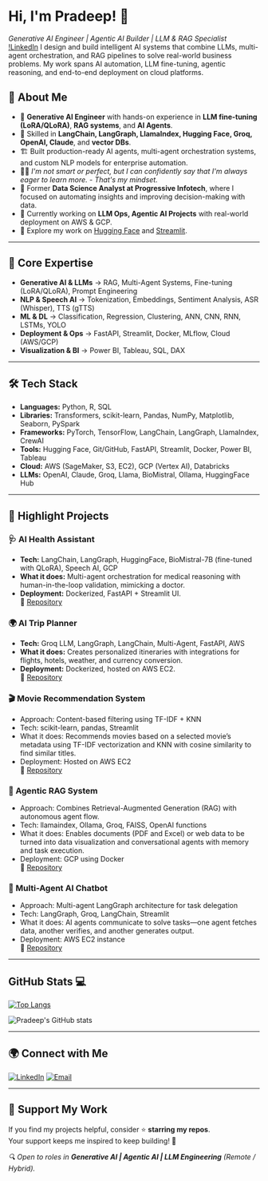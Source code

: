 # Hi, I'm Pradeep! 👋
*Generative AI Engineer | Agentic AI Builder | LLM & RAG Specialist*   
[!LinkedIn](https://www.linkedin.com/in/bodhi-pradeep)
I design and build intelligent AI systems that combine LLMs, multi-agent orchestration, and RAG pipelines to solve real-world business problems. My work spans AI automation, LLM fine-tuning, agentic reasoning, and end-to-end deployment on cloud platforms.

## 🚀 About Me

- 🤖 **Generative AI Engineer** with hands-on experience in **LLM fine-tuning (LoRA/QLoRA)**, **RAG systems**, and **AI Agents**.  
- 🧠 Skilled in **LangChain, LangGraph, LlamaIndex, Hugging Face, Groq, OpenAI, Claude**, and **vector DBs**.  
- 🏗️ Built production-ready AI agents, multi-agent orchestration systems, and custom NLP models for enterprise automation.  
- 👨‍💻 *I'm not smart or perfect, but I can confidently say that I'm always eager to learn more. - That's my mindset.*
- 💼 Former **Data Science Analyst at Progressive Infotech**, where I focused on automating insights and improving decision-making with data.
- 🌱 Currently working on **LLM Ops, Agentic AI Projects** with real-world deployment on AWS & GCP.
- 🧪 Explore my work on [Hugging Face](https://huggingface.co/PradeepBodhi) and [Streamlit](https://share.streamlit.io/user/bodhipradeep).  

---

## 🔧 Core Expertise

- **Generative AI & LLMs** → RAG, Multi-Agent Systems, Fine-tuning (LoRA/QLoRA), Prompt Engineering  
- **NLP & Speech AI** → Tokenization, Embeddings, Sentiment Analysis, ASR (Whisper), TTS (gTTS)  
- **ML & DL** → Classification, Regression, Clustering, ANN, CNN, RNN, LSTMs, YOLO  
- **Deployment & Ops** → FastAPI, Streamlit, Docker, MLflow, Cloud (AWS/GCP)  
- **Visualization & BI** → Power BI, Tableau, SQL, DAX  

---

## 🛠️ Tech Stack

- **Languages:** Python, R, SQL  
- **Libraries:** Transformers, scikit-learn, Pandas, NumPy, Matplotlib, Seaborn, PySpark  
- **Frameworks:** PyTorch, TensorFlow, LangChain, LangGraph, LlamaIndex, CrewAI  
- **Tools:** Hugging Face, Git/GitHub, FastAPI, Streamlit, Docker, Power BI, Tableau  
- **Cloud:** AWS (SageMaker, S3, EC2), GCP (Vertex AI), Databricks  
- **LLMs:** OpenAI, Claude, Groq, Llama, BioMistral, Ollama, HuggingFace Hub 

---

## 🚧 Highlight Projects

### 🩺 AI Health Assistant  
- **Tech:** LangChain, LangGraph, HuggingFace, BioMistral-7B (fine-tuned with QLoRA), Speech AI, GCP  
- **What it does:** Multi-agent orchestration for medical reasoning with human-in-the-loop validation, mimicking a doctor.  
- **Deployment:** Dockerized, FastAPI + Streamlit UI.  
🔗 [Repository](https://github.com/bodhipradeep/AI-HealthAssistant)  

### 🌍 AI Trip Planner  
- **Tech:** Groq LLM, LangGraph, LangChain, Multi-Agent, FastAPI, AWS  
- **What it does:** Creates personalized itineraries with integrations for flights, hotels, weather, and currency conversion.  
- **Deployment:** Dockerized, hosted on AWS EC2.  
🔗 [Repository](https://github.com/bodhipradeep/SmartAI_TripPlanner)  

### 🎬 Movie Recommendation System
- Approach: Content-based filtering using TF-IDF + KNN
- Tech: scikit-learn, pandas, Streamlit
- What it does: Recommends movies based on a selected movie’s metadata using TF-IDF vectorization and KNN with cosine similarity to find similar titles.
- Deployment: Hosted on AWS EC2   
🔗 [Repository](https://github.com/bodhipradeep/Movie_Rec_Content_base)

### 🧠 Agentic RAG System
- Approach: Combines Retrieval-Augmented Generation (RAG) with autonomous agent flow.
- Tech: llamaindex, Ollama, Groq, FAISS, OpenAI functions
- What it does: Enables documents (PDF and Excel) or web data to be turned into data visualization and conversational agents with memory and task execution.
- Deployment: GCP using Docker   
🔗 [Repository](https://github.com/bodhipradeep/Agentic-RAG-LlamaIndex)

### 🤖 Multi-Agent AI Chatbot
- Approach: Multi-agent LangGraph architecture for task delegation
- Tech: LangGraph, Groq, LangChain, Streamlit
- What it does: AI agents communicate to solve tasks—one agent fetches data, another verifies, and another generates output.
- Deployment: AWS EC2 instance   
🔗 [Repository](https://github.com/bodhipradeep/Langgraph/tree/main/Multi-Agent-Chatbot)
  
---

## GitHub Stats 💻
  
[![Top Langs](https://github-readme-stats.vercel.app/api/top-langs/?username=bodhipradeep&layout=compact&theme=radical)](https://github.com/anuraghazra/github-readme-stats)

![Pradeep's GitHub stats](https://github-readme-stats.vercel.app/api?username=bodhipradeep&show_icons=true&theme=radical)

---

## 🌍 Connect with Me

[![LinkedIn](https://skillicons.dev/icons?i=linkedin)](https://www.linkedin.com/in/bodhi-pradeep) 
[![Email](https://skillicons.dev/icons?i=gmail)](mailto:pradeep.kmr.pro@gmail.com)
 
---

## 💖 Support My Work  

If you find my projects helpful, consider ⭐️ **starring my repos**.  
Your support keeps me inspired to keep building! 🚀  

*🔍 Open to roles in **Generative AI | Agentic AI | LLM Engineering** (Remote / Hybrid).*  

